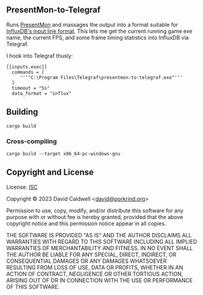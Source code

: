PresentMon-to-Telegraf
----------------------

Runs [PresentMon][1] and massages the output into a format suitable for
[InfluxDB's input line format][2]. This lets me get the current running game
exe name, the current FPS, and some frame timing statistics into InfluxDB
via Telegraf.

[1]: https://github.com/GameTechDev/PresentMon
[2]: https://docs.influxdata.com/influxdb/v1.7/write_protocols/line_protocol_tutorial/

I hook into Telegraf thusly:

    [[inputs.exec]]
      commands = [
         '''"C:\Program Files\Telegraf\presentmon-to-telegraf.exe"'''
      ]
      timeout = "5s"
      data_format = "influx"

## Building

    cargo build

### Cross-compiling

    cargo build --target x86_64-pc-windows-gnu

Copyright and License
---------------------

License: [ISC](https://en.wikipedia.org/wiki/ISC_license)

Copyright © 2023 David Caldwell \<david@porkrind.org\>

Permission to use, copy, modify, and/or distribute this software for any
purpose with or without fee is hereby granted, provided that the above
copyright notice and this permission notice appear in all copies.

THE SOFTWARE IS PROVIDED "AS IS" AND THE AUTHOR DISCLAIMS ALL WARRANTIES
WITH REGARD TO THIS SOFTWARE INCLUDING ALL IMPLIED WARRANTIES OF
MERCHANTABILITY AND FITNESS. IN NO EVENT SHALL THE AUTHOR BE LIABLE FOR ANY
SPECIAL, DIRECT, INDIRECT, OR CONSEQUENTIAL DAMAGES OR ANY DAMAGES
WHATSOEVER RESULTING FROM LOSS OF USE, DATA OR PROFITS, WHETHER IN AN ACTION
OF CONTRACT, NEGLIGENCE OR OTHER TORTIOUS ACTION, ARISING OUT OF OR IN
CONNECTION WITH THE USE OR PERFORMANCE OF THIS SOFTWARE.
